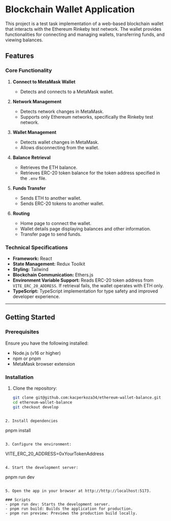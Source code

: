 # Blockchain Wallet Application

This project is a test task implementation of a web-based blockchain wallet that interacts with the Ethereum Rinkeby test network. The wallet provides functionalities for connecting and managing wallets, transferring funds, and viewing balances.

## Features

### Core Functionality
1. **Connect to MetaMask Wallet**  
   - Detects and connects to a MetaMask wallet.

2. **Network Management**  
   - Detects network changes in MetaMask.  
   - Supports only Ethereum networks, specifically the Rinkeby test network.

3. **Wallet Management**  
   - Detects wallet changes in MetaMask.  
   - Allows disconnecting from the wallet.

4. **Balance Retrieval**  
   - Retrieves the ETH balance.  
   - Retrieves ERC-20 token balance for the token address specified in the `.env` file.

5. **Funds Transfer**  
   - Sends ETH to another wallet.  
   - Sends ERC-20 tokens to another wallet.

6. **Routing**  
   - Home page to connect the wallet.  
   - Wallet details page displaying balances and other information.  
   - Transfer page to send funds.

### Technical Specifications
- **Framework:** React
- **State Management:** Redux Toolkit
- **Styling:** Tailwind
- **Blockchain Communication:** Ethers.js
- **Environment Variable Support:** Reads ERC-20 token address from `VITE_ERC_20_ADDRESS`. If retrieval fails, the wallet operates with ETH only.
- **TypeScript:** TypeScript implementation for type safety and improved developer experience.

---

## Getting Started

### Prerequisites
Ensure you have the following installed:
- Node.js (v16 or higher)
- npm or pnpm
- MetaMask browser extension

### Installation
1. Clone the repository:
   ```bash
   git clone git@github.com:kacperkoza34/ethereum-wallet-balance.git
   cd ethereum-wallet-balance
   git checkout develop
  ```

2. Install dependencies
  ```
  pnpm install
  ```

3. Configure the environment:
```
VITE_ERC_20_ADDRESS=0xYourTokenAddress
```

4. Start the development server:
```
pnpm run dev
```

5. Open the app in your browser at http://http://localhost:5173.

### Scripts
- pnpm run dev: Starts the development server.
- pnpm run build: Builds the application for production.
- pnpm run preview: Previews the production build locally.